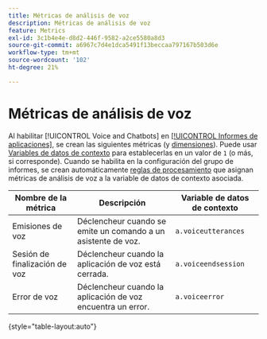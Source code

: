 ```yaml
---
title: Métricas de análisis de voz
description: Métricas de análisis de voz
feature: Metrics
exl-id: 3c1b4e4e-d8d2-446f-9582-a2ce5580a8d3
source-git-commit: a6967c7d4e1dca5491f13beccaa797167b503d6e
workflow-type: tm+mt
source-wordcount: '102'
ht-degree: 21%

---
```


# Métricas de análisis de voz

Al habilitar [!UICONTROL Voice and Chatbots] en [[!UICONTROL Informes de aplicaciones]](/help/admin/tools/manage-rs/edit-settings/app-reporting.md), se crean las siguientes métricas (y [dimensiones](../dimensions/voice-dimensions.md)). Puede usar [Variables de datos de contexto](/help/implement/vars/page-vars/contextdata.md) para establecerlas en un valor de `1` (o más, si corresponde). Cuando se habilita en la configuración del grupo de informes, se crean automáticamente [reglas de procesamiento](/help/admin/tools/manage-rs/edit-settings/general/processing-rules/pr-overview.md) que asignan métricas de análisis de voz a la variable de datos de contexto asociada.

| Nombre de la métrica | Descripción | Variable de datos de contexto |
| --- | --- | --- |
| Emisiones de voz | Déclencheur cuando se emite un comando a un asistente de voz. | `a.voiceutterances` |
| Sesión de finalización de voz | Déclencheur cuando la aplicación de voz está cerrada. | `a.voiceendsession` |
| Error de voz | Déclencheur cuando la aplicación de voz encuentra un error. | `a.voiceerror` |

{style="table-layout:auto"}
